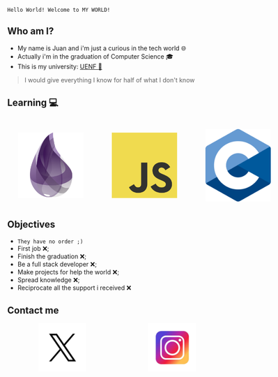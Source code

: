 `Hello World! Welcome to MY WORLD!`

## Who am I?
- My name is Juan and i'm just a curious in the tech world :globe_with_meridians:
- Actually i'm in the graduation of Computer Science :mortar_board:
- This is my university: [UENF :school:](https://www.uenf.br)


> I would give everything I know for half of what I don't know


## Learning :computer:
<div style="display: flex; justify-content:space-around; align-items: center; margin: 40px 0; gap:15px">
<img src="images/elixirlogo.png" style=" width:150px; margin:0 25px;"/>
<img src="images/js.png" style=" width:150px; margin: 0 25px;"/>
<img src="images/c.png" style=" width:150px; margin: 0 25px;"/>
</div>

## Objectives
- `They have no order ;)`
- First job :x:;
- Finish the graduation :x:;
- Be a full stack developer :x:;
- Make projects for help the world :x:;
- Spread knowledge :x:;
- Reciprocate all the support i received :x:

## Contact me


<div style="display: flex; justify-content:space-around; align-items: center;">
<a href="https://twitter.com/juanzeenho"> <img src="images/x.png" href="https://www.instagram.com/juanzeenn/" style=" width:110px; margin: 0 15px;"/></a>
<a href="https://twitter.com/juanzeenho"> <img src="images/insta.png" href="https://www.instagram.com/juanzeenn/" style=" width:110px; margin: 0 15px;"/></a>
</div>
